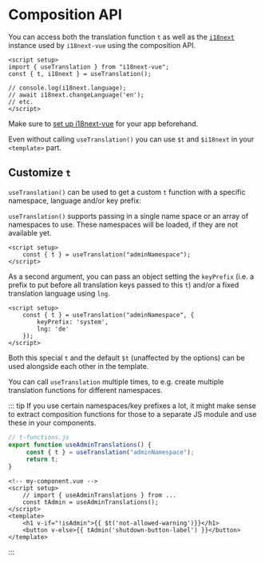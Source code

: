 # Composition API

You can access both the translation function `t` as well as the [`i18next`](https://www.i18next.com/overview/api) instance used by `i18next-vue` using the composition API.

```vue
<script setup>
import { useTranslation } from "i18next-vue";
const { t, i18next } = useTranslation();

// console.log(i18next.language);
// await i18next.changeLanguage('en');
// etc.
</script>
```

Make sure to [set up i18next-vue](./started.md#setup) for your app beforehand.

Even without calling `useTranslation()` you can use `$t` and `$i18next` in your `<template>` part.

## Customize `t` <Badge type="tip" text="Since 3.0" />

`useTranslation()` can be used to get a custom `t` function with a specific namespace, language and/or key prefix:

`useTranslation()` supports passing in a single name space or an array of namespaces to use. These namespaces will be loaded, if they are not available yet.

```vue
<script setup>
    const { t } = useTranslation("adminNamespace");
</script>
```

As a second argument, you can pass an object setting the `keyPrefix` (i.e. a prefix to put before all translation keys passed to this `t`) and/or a fixed translation language using `lng`.

```vue
<script setup>
    const { t } = useTranslation("adminNamespace", {
        keyPrefix: 'system',
        lng: 'de'
    });
</script>
```

Both this special `t` and the default `$t` (unaffected by the options) can be used alongside each other in the template.

You can call `useTranslation` multiple times, to e.g. create multiple translation functions for different namespaces.

::: tip 
If you use certain namespaces/key prefixes a lot, it might make sense to extract composition functions for those to a separate JS module and use these in your components.
```js
// t-functions.js
export function useAdminTranslations() {
     const { t } = useTranslation("adminNamespace");
     return t;
}
```
```vue
<!-- my-component.vue -->
<script setup>
    // import { useAdminTranslations } from ...
    const tAdmin = useAdminTranslations();
</script>
<template>
    <h1 v-if="!isAdmin">{{ $t('not-allowed-warning')}}</h1>
    <button v-else>{{ tAdmin('shutdown-button-label') }}</button>
</template>
```
:::